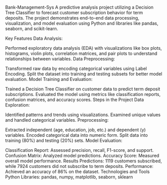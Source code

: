 Bank-Management-Sys
A predictive analysis project utilizing a Decision Tree Classifier to forecast customer subscription behavior for term deposits. The project demonstrates end-to-end data processing, visualization, and model evaluation using Python and libraries like pandas, seaborn, and scikit-learn.

Key Features
Data Analysis:

Performed exploratory data analysis (EDA) with visualizations like box plots, histograms, violin plots, correlation matrices, and pair plots to understand relationships between variables.
Data Preprocessing:

Transformed raw data by encoding categorical variables using Label Encoding.
Split the dataset into training and testing subsets for better model evaluation.
Model Training and Evaluation:

Trained a Decision Tree Classifier on customer data to predict term deposit subscriptions.
Evaluated the model using metrics like classification reports, confusion matrices, and accuracy scores.
Steps in the Project
Data Exploration:

Identified patterns and trends using visualizations.
Examined unique values and handled categorical variables.
Preprocessing:

Extracted independent (age, education, job, etc.) and dependent (y) variables.
Encoded categorical data into numeric form.
Split data into training (80%) and testing (20%) sets.
Model Evaluation:

Classification Report: Assessed precision, recall, F1-score, and support.
Confusion Matrix: Analyzed model predictions.
Accuracy Score: Measured overall model performance.
Results
Predictions:
1119 customers subscribed, while 7924 customers did not subscribe to term deposits.
Performance: Achieved an accuracy of 86% on the dataset.
Technologies and Tools
Python
Libraries: pandas, numpy, matplotlib, seaborn, sklearn
